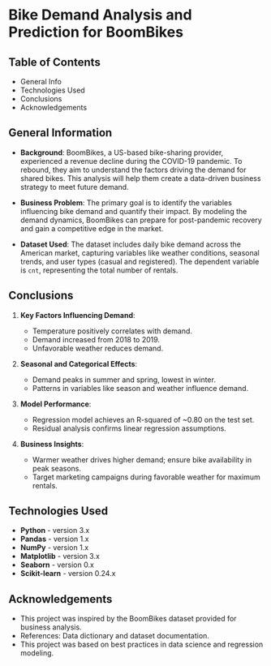 # Bike Demand Analysis and Prediction for BoomBikes

## Table of Contents
- General Info
- Technologies Used
- Conclusions
- Acknowledgements


## General Information

- **Background**: BoomBikes, a US-based bike-sharing provider, experienced a revenue decline during the COVID-19 pandemic. To rebound, they aim to understand the factors driving the demand for shared bikes. This analysis will help them create a data-driven business strategy to meet future demand.

- **Business Problem**: The primary goal is to identify the variables influencing bike demand and quantify their impact. By modeling the demand dynamics, BoomBikes can prepare for post-pandemic recovery and gain a competitive edge in the market.

- **Dataset Used**: The dataset includes daily bike demand across the American market, capturing variables like weather conditions, seasonal trends, and user types (casual and registered). The dependent variable is `cnt`, representing the total number of rentals.


## Conclusions

1. **Key Factors Influencing Demand**:
   - Temperature positively correlates with demand.
   - Demand increased from 2018 to 2019.
   - Unfavorable weather reduces demand.

2. **Seasonal and Categorical Effects**:
   - Demand peaks in summer and spring, lowest in winter.
   - Patterns in variables like season and weather influence demand.

3. **Model Performance**:
   - Regression model achieves an R-squared of ~0.80 on the test set.
   - Residual analysis confirms linear regression assumptions.

4. **Business Insights**:
   - Warmer weather drives higher demand; ensure bike availability in peak seasons.
   - Target marketing campaigns during favorable weather for maximum rentals.


## Technologies Used

- **Python** - version 3.x
- **Pandas** - version 1.x
- **NumPy** - version 1.x
- **Matplotlib** - version 3.x
- **Seaborn** - version 0.x
- **Scikit-learn** - version 0.24.x


## Acknowledgements

- This project was inspired by the BoomBikes dataset provided for business analysis.
- References: Data dictionary and dataset documentation.
- This project was based on best practices in data science and regression modeling.
